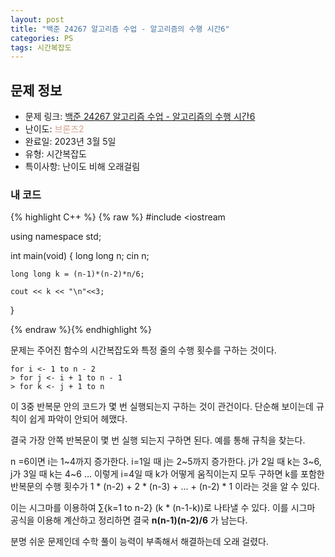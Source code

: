 ```yaml
---
layout: post
title: "백준 24267 알고리즘 수업 - 알고리즘의 수행 시간6"
categories: PS
tags: 시간복잡도
---
```


## 문제 정보
- 문제 링크: [백준 24267 알고리즘 수업 - 알고리즘의 수행 시간6](https://www.acmicpc.net/problem/24267)
- 난이도: <span style="color:#D2A28D">브론즈2</span>
- 완료일: 2023년 3월 5일
- 유형: 시간복잡도
- 특이사항: 난이도 비해 오래걸림

### 내 코드

{% highlight C++ %} {% raw %}
#include <iostream	

using namespace std;

int main(void)
{
	long long n;
	cin 		 n;
	
	long long k = (n-1)*(n-2)*n/6;
		
	cout << k << "\n"<<3;
}

{% endraw %}{% endhighlight %}

문제는 주어진 함수의 시간복잡도와 특정 줄의 수행 횟수를 구하는 것이다.

```Plain
for i <- 1 to n - 2
> for j <- i + 1 to n - 1
> for k <- j + 1 to n
```

이 3중 반복문 안의 코드가 몇 번 실행되는지 구하는 것이 관건이다. 단순해 보이는데 규칙이 쉽게 파악이 안되어 헤맸다.

결국 가장 안쪽 반복문이 몇 번 실행 되는지 구하면 된다. 예를 통해 규칙을 찾는다.

n =6이면 i는 1~4까지 증가한다. i=1일 때 j는 2~5까지 증가한다. j가 2일 때 k는 3~6, j가 3일 때 k는 4~6 … 이렇게 i=4일 때 k가 어떻게 움직이는지 모두 구하면 k를 포함한 반복문의 수행 횟수가 1 * (n-2) + 2 * (n-3) + … + (n-2) * 1 이라는 것을 알 수 있다.

이는 시그마를 이용하여 ∑{k=1 to n-2} (k * (n-1-k))로 나타낼 수 있다. 이를 시그마 공식을 이용해 계산하고 정리하면 결국 **n(n-1)(n-2)/6** 가 남는다.

분명 쉬운 문제인데 수학 풀이 능력이 부족해서 해결하는데 오래 걸렸다.
